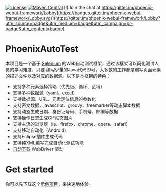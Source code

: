 [![License](https://img.shields.io/github/license/LinuxSuRen/phoenix.webui.framework.svg)](https://github.com/LinuxSuRen/phoenix.webui.framework/master/LICENSE)
[![Maven Central](https://maven-badges.herokuapp.com/maven-central/com.surenpi.autotest/autotest.web.framework/badge.svg)](https://maven-badges.herokuapp.com/maven-central/com.surenpi.autotest/autotest.web.framework)
[![Join the chat at https://gitter.im/phoenix-webui-framework/Lobby](https://badges.gitter.im/phoenix-webui-framework/Lobby.svg)](https://gitter.im/phoenix-webui-framework/Lobby?utm_source=badge&utm_medium=badge&utm_campaign=pr-badge&utm_content=badge)

# PhoenixAutoTest

本项目是一个基于 [Selenium](https://github.com/seleniumhq/selenium/) 的Web自动测试框架，通过该框架可以简化测试人员的学习难度，只要
编写少量的Java代码即可，大多数的工作都是编写页面元素的描述文件以及对应的数据源。以下是本框架的特色：

- 支持多种元素选择策略（优先级、循环、区域）
- 支持多种[数据源](https://github.com/LinuxSuRen/autotest.datasource)（[yaml](https://github.com/LinuxSuRen/autotest.datasource.yaml)、[excel](https://github.com/LinuxSuRen/autotest.datasource.excel)）
- 支持数据源、URL、元素定位信息的参数化
- 支持密文数据，javascript、groovy、freemarker等动态脚本数据
- 支持动态生成日期、身份证号码、手机号、邮编等数据
- 支持操作日志生成GIF动态图片
- 支持主流的浏览器（ie、firefox、chrome、opera、safari）
- 支持移动自动化（Android）
- 支持Eclipse插件生成代码
- 支持纯XML编写完成自动化测试功能
- [自动下载](https://github.com/linuxsuren/autotest.webdriver.downloader) WebDriver 驱动

# Get started

你可以先下载这个[示例项目](https://github.com/LinuxSuRen/phoenix.webui.framework.demo)，来快速地体验。
